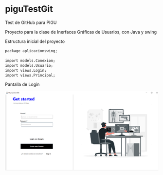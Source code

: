 # piguTestGit
Test de GitHub para PIGU


Proyecto para la clase de Inerfaces Gráficas de Usuarios, con Java y swing


Estructura inicial del proyecto
````
package aplicacionswing;

import models.Conexion;
import models.Usuario;
import views.Login;
import views.Principal;

````    

Pantalla de Login

![](https://raw.githubusercontent.com/edcaamal/documentationProjects/main/documentationProjects/AplicacionSwing/login.PNG)

